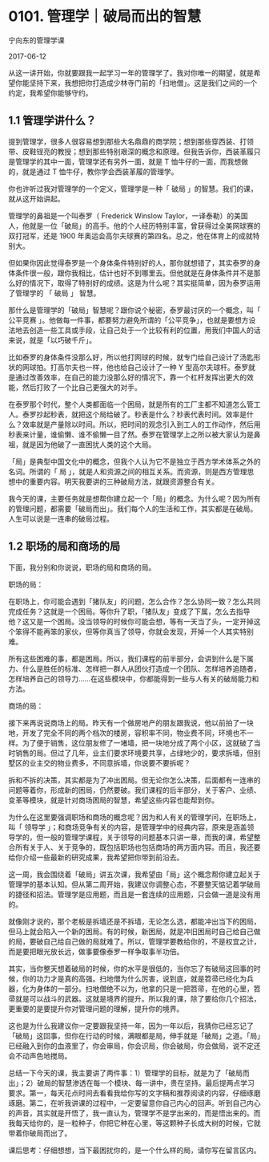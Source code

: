 # 0101. 管理学｜破局而出的智慧

宁向东的管理学课

2017-06-12

从这一讲开始，你就要跟我一起学习一年的管理学了。我对你唯一的期望，就是希望你能坚持下来，我想把你打造成少林寺门前的「扫地僧」。这是我们之间的一个约定，我希望你能够守约。

## 1.1 管理学讲什么？

提到管理学，很多人很容易想到那些大名鼎鼎的商学院；想到那些穿西装、打领带、皮鞋锃亮的教授；想到那些特别艰深的概念和原理。但我告诉你，西装革履只是管理学的其中一面，管理学还有另外一面，就是 T 恤牛仔的一面，而我想做的，就是通过 T 恤牛仔，教你学会西装革履的管理学。

你也许听过我对管理学的一个定义，管理学是一种「 破局 」的智慧。我们的课，就从这开始讲起。

管理学的鼻祖是一个叫泰罗（ Frederick Winslow Taylor，一译泰勒）的美国人，他就是一位「破局」的高手。他的个人经历特别丰富，曾获得过全美网球赛的双打冠军，还是 1900 年奥运会高尔夫球赛的第四名。总之，他在体育上的成就特别大。

但如果你因此觉得泰罗是一个身体条件特别好的人，那你就想错了，其实泰罗的身体条件很一般，跟你我相比，估计也好不到哪里去。但他就是在身体条件并不是那么好的情况下，取得了特别好的成绩。这是为什么呢？其实挺简单，因为泰罗运用了管理学的 「 破局 」 智慧。

那什么是管理学的「破局」智慧呢？跟你说个秘密，泰罗最讨厌的一个概念，叫「 公平竞赛 」。他做每一件事，都要努力避免所谓的「公平竞争」，也就是要想方设法地去创造一些工具或手段，让自己处于一个比较有利的位置，用我们中国人的话来说，就是「以巧破千斤」。

比如泰罗的身体条件没那么好，所以他打网球的时候，就专门给自己设计了汤匙形状的网球拍。打高尔夫也一样，他也给自己设计了一种 Y 型高尔夫球杆。泰罗就是通过改善效率，在自己的能力没那么好的情况下，靠一个杠杆发挥出更大的效能，然后打败了一个比自己更强大的对手。

在泰罗那个时代，整个人类都面临一个困局，就是所有的工厂主都不知道怎么管工人。泰罗抄起秒表，就把这个局给破了。秒表是什么？秒表代表时间。效率是什么？效率就是产量除以时间。所以，把时间的观念引入到工人的工作动作，然后用秒表来计量，谁偷懒、谁不偷懒一目了然。泰罗在管理学上之所以被大家认为是鼻祖，就是因为他破了一直困扰人类的这个大局。

「局」是典型中国文化中的概念，但我个人认为它不是独立于西方学术体系之外的名词。所谓的「 局 」，就是人和资源之间的相互关系。而资源，则是西方管理思想中的重要内容。明天我要讲的三种破局方法，就跟资源整合有关。

我今天的课，主要任务就是想帮你建立起一个「局」的概念。为什么呢？因为所有的管理问题，都需要「破局而出」。我们每个人的生活和工作，其实都是在破局。人生可以说是一连串的破局过程。

## 1.2 职场的局和商场的局

下面，我分别和你说说，职场的局和商场的局。

职场的局：

在职场上，你可能会遇到「猪队友」的问题，怎么合作？怎么协同一致？怎么共同完成任务？这就是一个困局。等你升了职，「猪队友」变成了下属，怎么去指导他？这又是一个困局。没当领导的时候你可能会想，等有一天当了头，一定开掉这个笨得不能再笨的家伙，但等你真当了领导，你就会发现，开掉一个人其实特别难。

所有这些困难的事，都是困局。所以，我们课程的前半部分，会讲到什么是下属力、什么是胜任的标准、怎样把一群人从团伙打造成一个团队、怎样培养追随者，怎样培养自己的领导力……在这些模块中，你都能得到一些与人有关的破局能力和方法。

商场的局：

接下来再说说商场上的局。昨天有一个做房地产的朋友跟我说，他以前拍了一块地，开发了完全不同的两个档次的楼房，容积率不同，物业费不同，环境也不一样。为了便于销售，这位朋友修了一堵墙，把一块地分成了两个小区，这就破了当时销售的局。但过了几年，业主们要求环境要共享，占绿地少的，要求拆墙，但别墅区的业主交的物业费多，不同意拆墙，你说要不要拆呢？

拆和不拆的决策，其实都是为了冲出困局。但无论你怎么决策，后面都有一连串的问题等着你，形成新的困局，仍然要破。我们课程的后半部分，关于客户、业绩、变革等模块，就是针对商场困局的智慧，希望这些内容也能帮到你。

为什么在这里要强调职场和商场的概念呢？因为和人有关的管理学问，在职场上，叫「 领导学 」；和商场竞争有关的内容，是管理学中的经典内容，原来是涵盖领导学的，但一般的管理学课程，关于领导的问题基本只讲一章，而我的课，希望整合所有关于人、关于竞争的，既包括职场也包括商场的两方面内容。而且，我还要给你介绍一些最新的研究成果，我希望把你带到前沿去。

这一周，我会围绕着「破局」讲五次课，我希望由「局」这个概念帮你建立起关于管理学的基本认知。但从第二周开始，我建议你调整心态，不要整天惦记着学破局的捷径和招法。管理学是应用题，而且是一套连续的应用题，只会做一道是没有用的。

就像刚才说的，那个老板是拆墙还是不拆墙，无论怎么选，都能冲出当下的困局，但马上就会陷入一个新的困局。有的时候，新困局，就是冲旧困局时自己给自己做的局，要破自己给自己做的局就难了。所以，管理学要教给你的，不是权宜之计，而是要把眼光放长远，做事要像泰罗一样争取事半功倍。

其实，当你整天想着破局的时候，你的水平是很低的，当你忘了有破局这回事的时候，你的功力才是真的高强。扫地僧为什么厉害，说到底，就是笤帚已经化为兵器，化为身体的一部分。扫地僧绝不以为，他拿的只是一把笤帚，在他的心里，笤帚就是可以战斗的武器。这就是境界的提升。所以我的课，除了要给你几个招法，更重要的是要提升你对管理问题的理解，提升你的境界。

这也是为什么我建议你一定要跟我坚持一年，因为一年以后，我猜你已经忘记了「破局」这回事，但你在行动的时候，满眼都是局，伸手就是「破局」之道。「局」已经融入到你的血液里了，你会审局，你会识局，你会破局，你会做局，说不定还会不动声色地搅局。

总结一下今天的课，我主要讲了两件事：1）管理学的目标，就是为了「破局而出」；2）破局的智慧渗透在每一个模块、每一讲中，贵在坚持。最后提两点学习要求。第一，每天花点时间去看看我给你写的文字稿和推荐阅读的内容，仔细琢磨琢磨。第二，在听我讲课的过程中，一定要留意你自己内心的回声。听到自己内心的声音，其实就是开悟了，我一直认为，管理学不是学出来的，而是悟出来的。而我每天给你的，是一粒种子，你把它种在心里，等这颗种子长成大树的时候，它就带着你破局而出了。

课后思考：仔细想想，当下最困扰你的，是一个什么样的局，请你写在留言区内。